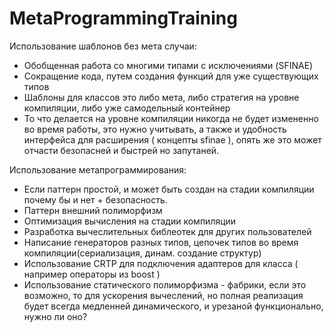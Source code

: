 # MetaProgrammingTraining

Использование шаблонов без мета случаи:
 - Обобщенная работа со многими типами с исключениями (SFINAE)
 - Сокращение кода, путем создания функций для уже существующих типов
 - Шаблоны для классов это либо мета, либо стратегия на уровне компиляции, либо уже самодельный контейнер
 - То что делается на уровне компиляции никогда не будет измененно во время работы, это нужно учитывать, а
также и удобность интерфейса для расширения ( концепты sfinae ), опять же это может отчасти безопасней и быстрей но запутаней.

Использование метапрограммирования:
 - Если паттерн простой, и может быть создан на стадии компиляции почему бы и нет + безопасность.
 - Паттерн внешний полиморфизм
 - Оптимизация вычисления на стадии компиляции 
 - Разработка вычеслительных библеотек для других пользователей
 - Написание генераторов разных типов, цепочек типов во время компиляции(сериализация, динам. создание структур)
 - Использование CRTP для подключения адаптеров для класса ( например операторы из boost )
 - Использование статического полиморфизма - фабрики, если это возможно, то для ускорения вычеслений, но
полная реализация будет всегда медленней динамического, и урезаной функционально, нужно ли оно?
